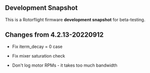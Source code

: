 ## Development Snapshot

This is a Rotorflight firmware **development snapshot** for beta-testing.


## Changes from 4.2.13-20220912

- Fix iterm_decay = 0 case

- Fix mixer saturation check

- Don't log motor RPMs - it takes too much bandwidth
